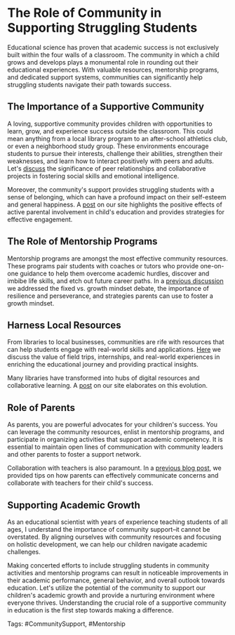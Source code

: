 # The Role of Community in Supporting Struggling Students

Educational science has proven that academic success is not exclusively built within the four walls of a classroom. The community in which a child grows and develops plays a monumental role in rounding out their educational experiences. With valuable resources, mentorship programs, and dedicated support systems, communities can significantly help struggling students navigate their path towards success.

## The Importance of a Supportive Community

A loving, supportive community provides children with opportunities to learn, grow, and experience success outside the classroom. This could mean anything from a local library program to an after-school athletics club, or even a neighborhood study group. These environments encourage students to pursue their interests, challenge their abilities, strengthen their weaknesses, and learn how to interact positively with peers and adults. Let's [discuss](/xedublog/social-dynamics/the-role-of-peer-interaction-in-social-development.html) the significance of peer relationships and collaborative projects in fostering social skills and emotional intelligence.

Moreover, the community's support provides struggling students with a sense of belonging, which can have a profound impact on their self-esteem and general happiness. A [post](/xedublog/parental-engagement/the-impact-of-parental-involvement-in-education.html) on our site highlights the positive effects of active parental involvement in child's education and provides strategies for effective engagement.

## The Role of Mentorship Programs

Mentorship programs are amongst the most effective community resources. These programs pair students with coaches or tutors who provide one-on-one guidance to help them overcome academic hurdles, discover and imbibe life skills, and etch out future career paths. In a [previous discussion](/xedublog/education-fundamentals/the-challenge-of-instilling-a-growth-mindset-in-students.html) we addressed the fixed vs. growth mindset debate, the importance of resilience and perseverance, and strategies parents can use to foster a growth mindset.

## Harness Local Resources

From libraries to local businesses, communities are rife with resources that can help students engage with real-world skills and applications. [Here](/xedublog/experiential-learning/the-importance-of-real-world-learning-experiences.html) we discuss the value of field trips, internships, and real-world experiences in enriching the educational journey and providing practical insights.

Many libraries have transformed into hubs of digital resources and collaborative learning. A [post](/xedublog/digital-transformation/the-evolving-role-of-libraries-in-modern-education.html) on our site elaborates on this evolution.

## Role of Parents

As parents, you are powerful advocates for your children's success. You can leverage the community resources, enlist in mentorship programs, and participate in organizing activities that support academic competency. It is essential to maintain open lines of communication with community leaders and other parents to foster a support network.

Collaboration with teachers is also paramount. In a [previous blog post](/xedublog/parental-engagement/teacher-parent-communication-building-a-bridge.html), we provided tips on how parents can effectively communicate concerns and collaborate with teachers for their child's success.

## Supporting Academic Growth

As an educational scientist with years of experience teaching students of all ages, I understand the importance of community support–it cannot be overstated. By aligning ourselves with community resources and focusing on holistic development, we can help our children navigate academic challenges.

Making concerted efforts to include struggling students in community activities and mentorship programs can result in noticeable improvements in their academic performance, general behavior, and overall outlook towards education. Let's utilize the potential of the community to support our children's academic growth and provide a nurturing environment where everyone thrives. Understanding the crucial role of a supportive community in education is the first step towards making a difference. 

Tags: #CommunitySupport, #Mentorship